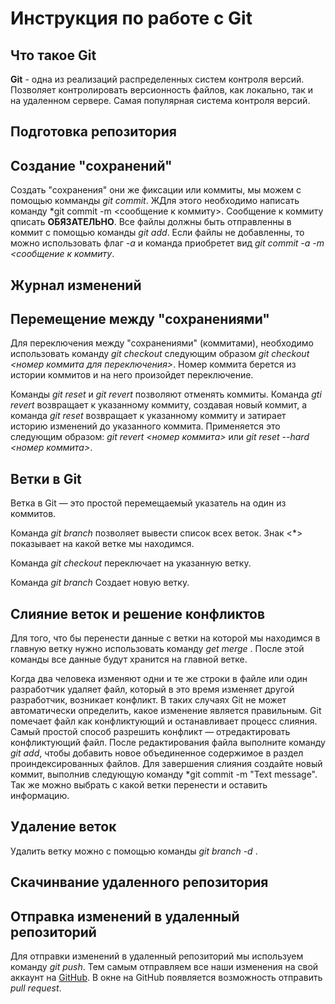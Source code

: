 # Инструкция по работе с Git

## Что такое Git

**Git** - одна из реализаций распределенных систем контроля версий. Позволяет контролировать версионность файлов, как локально, так и на удаленном сервере. Самая популярная система контроля версий. 

## Подготовка репозитория

## Создание "сохранений"

Создать "сохранения" они же фиксации или коммиты, мы можем с помощью комманды *git commit*. ЖДля этого необходимо написать команду *git commit -m <сообщение к коммиту>. Сообщение к коммиту qписать **ОБЯЗАТЕЛЬНО**. Все файлы должны быть отправленны в коммит с помощью команды *git add*. Если файлы не добавленны, то можно использовать флаг *-a* и команда приобретет вид *git commit -a -m <сообщение к коммиту*. 

## Журнал изменений

## Перемещение между "сохранениями"

Для переключения между "сохранениями" (коммитами), необходимо использовать команду *git checkout* следующим образом *git checkout <номер коммита для переключения>*. Номер коммита берется из истории коммитов и на него произойдет переключение.

Команды *git reset* и *git revert* позволяют отменять коммиты. Команда *gti revert* возвращает к указанному коммиту, создавая новый коммит, а команда *git reset* возвращает к указанному коммиту и затирает историю изменений до указанного коммита. Применяется это следующим образом: *git revert <номер коммита>* или *git reset --hard <номер коммита>*.

## Ветки в Git

Ветка в Git — это простой перемещаемый указатель на один из коммитов. 

Команда *git branch* позволяет вывести список всех веток. Знак <*> показывает на какой ветке мы находимся. 

Команда *git checkout <name branch>* переключает на указанную ветку. 

Команда *git branch <name>* Создает новую ветку.

## Слияние веток и решение конфликтов

Для того, что бы перенести данные с ветки на которой мы находимся в главную ветку нужно использовать команду *get merge <name branch>*. После этой команды все данные будут хранится на главной ветке. 

Когда два человека изменяют одни и те же строки в файле или один разработчик удаляет файл, который в это время изменяет другой разработчик, возникает конфликт. В таких случаях Git не может автоматически определить, какое изменение является правильным. Git помечает файл как конфликтующий и останавливает процесс слияния. Самый простой способ разрешить конфликт — отредактировать конфликтующий файл. После редактирования файла выполните команду *git add*, чтобы добавить новое объединенное содержимое в раздел проиндексированных файлов. Для завершения слияния создайте новый коммит, выполнив следующую команду *git commit -m "Text message". Так же можно выбрать с какой ветки перенести и оставить информацию. 

## Удаление веток

Удалить ветку можно с помощью команды *git branch -d <name>*.

## Скачинвание удаленного репозитория

## Отправка изменений в удаленный репозиторий

Для отправки изменений в удаленный репозиторий мы используем команду *git push*. Тем самым отправляем все наши изменения на свой аккаунт на [GitHub](https://github.com). В окне на GitHub появляется возможность отправить *pull request*.
